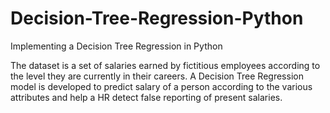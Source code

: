 # Decision-Tree-Regression-Python

Implementing a Decision Tree Regression in Python

The dataset is a set of salaries earned by fictitious employees according to the level they are currently in their careers. A Decision Tree Regression model is developed to predict salary of a person according to the various attributes and help a HR detect false reporting of present salaries.
